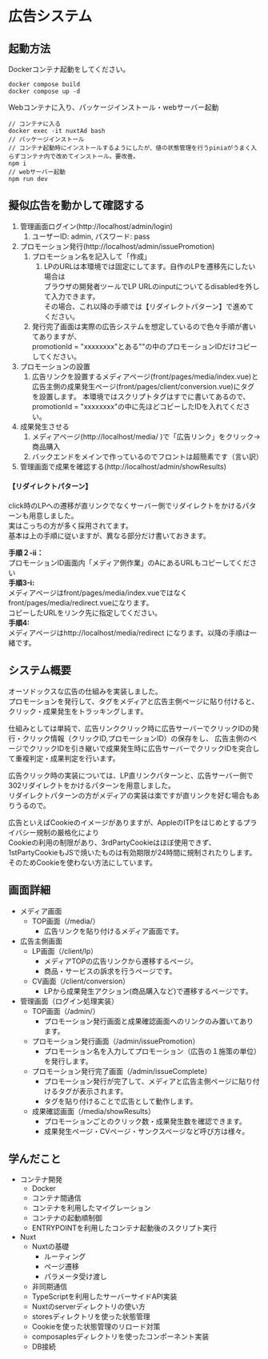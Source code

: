# 広告システム
## 起動方法
Dockerコンテナ起動をしてください。
```
docker compose build
docker compose up -d
```
Webコンテナに入り、パッケージインストール・webサーバー起動
```
// コンテナに入る
docker exec -it nuxtAd bash
// パッケージインストール
// コンテナ起動時にインストールするようにしたが、値の状態管理を行うpiniaがうまく入らずコンテナ内で改めてインストール。要改善。
npm i
// webサーバー起動
npm run dev
```
## 擬似広告を動かして確認する
1. 管理画面ログイン(http://localhost/admin/login)
    1. ユーザーID: admin, パスワード: pass
2. プロモーション発行(http://localhost/admin/issuePromotion)
    1. プロモーション名を記入して「作成」
        1. LPのURLは本環境では固定にしてます。自作のLPを遷移先にしたい場合は    
ブラウザの開発者ツールでLP URLのinputについてるdisabledを外して入力できます。    
その場合、これ以降の手順では【リダイレクトパターン】で進めてください。
    2. 発行完了画面は実際の広告システムを想定しているので色々手順が書いてありますが、  
       promotionId = "xxxxxxxx"とある""の中のプロモーションIDだけコピーしてください。
3. プロモーションの設置
    1. 広告リンクを設置するメディアページ(front/pages/media/index.vue)と  
       広告主側の成果発生ページ(front/pages/client/conversion.vue)にタグを設置します。
       本環境ではスクリプトタグはすでに書いてあるので、promotionId = "xxxxxxxx"の中に先ほどコピーしたIDを入れてください。
4. 成果発生させる
    1. メディアページ(http://localhost/media/ )で「広告リンク」をクリック→商品購入
    2. バックエンドをメインで作っているのでフロントは超簡素です（言い訳）
5. 管理画面で成果を確認する(http://localhost/admin/showResults)

#### 【リダイレクトパターン】
click時のLPへの遷移が直リンクでなくサーバー側でリダイレクトをかけるパターンも用意しました。  
実はこっちの方が多く採用されてます。  
基本は上の手順に従いますが、異なる部分だけ書いておきます。 

**手順２-ⅱ：**  
プロモーションID画面内「メディア側作業」のAにあるURLもコピーしてください  
**手順3-ⅰ:**  
メディアページはfront/pages/media/index.vueではなくfront/pages/media/redirect.vueになります。  
コピーしたURLをリンク先に指定してください。  
**手順4:**  
メディアページはhttp://localhost/media/redirect になります。以降の手順は一緒です。
## システム概要
オーソドックスな広告の仕組みを実装しました。  
プロモーションを発行して、タグをメディアと広告主側ページに貼り付けると、クリック・成果発生をトラッキングします。  
  
仕組みとしては単純で、広告リンククリック時に広告サーバーでクリックIDの発行・クリック情報（クリックID,プロモーションID）の保存をし、
広告主側のページでクリックIDを引き継いで成果発生時に広告サーバーでクリックIDを突合して重複判定・成果判定を行います。  
  
広告クリック時の実装については、LP直リンクパターンと、広告サーバー側で302リダイレクトをかけるパターンを用意しました。  
リダイレクトパターンの方がメディアの実装は楽ですが直リンクを好む場合もありうるので。
  
広告といえばCookieのイメージがありますが、AppleのITPをはじめとするプライバシー規制の厳格化により  
Cookieの利用の制限があり、3rdPartyCookieはほぼ使用できず、1stPartyCookieもJSで焼いたものは有効期限が24時間に規制されたりします。  
そのためCookieを使わない方法にしています。
## 画面詳細
- メディア画面
  - TOP画面（/media/）
    - 広告リンクを貼り付けるメディア画面です。
- 広告主側画面
  - LP画面（/client/lp）
    - メディアTOPの広告リンクから遷移するページ。
    - 商品・サービスの訴求を行うページです。
  - CV画面（/client/conversion）
    - LPから成果発生アクション(商品購入など)で遷移するページです。
- 管理画面（ログイン処理実装）
  - TOP画面（/admin/）
    - プロモーション発行画面と成果確認画面へのリンクのみ置いてあります。
  - プロモーション発行画面（/admin/issuePromotion）
    - プロモーション名を入力してプロモーション（広告の１施策の単位）を発行します。
  - プロモーション発行完了画面（/admin/issueComplete）
    - プロモーション発行が完了して、メディアと広告主側ページに貼り付けるタグが表示されます。
    - タグを貼り付けることで広告として動作します。
  - 成果確認画面（/media/showResults）
    - プロモーションごとのクリック数・成果発生数を確認できます。
    - 成果発生ページ・CVページ・サンクスページなど呼び方は様々。
## 学んだこと
- コンテナ開発
  - Docker
  - コンテナ間通信
  - コンテナを利用したマイグレーション
  - コンテナの起動順制御
  - ENTRYPOINTを利用したコンテナ起動後のスクリプト実行
- Nuxt
  - Nuxtの基礎
    - ルーティング
    - ページ遷移
    - パラメータ受け渡し
  - 非同期通信
  - TypeScriptを利用したサーバーサイドAPI実装
  - Nuxtのserverディレクトリの使い方
  - storesディレクトリを使った状態管理
  - Cookieを使った状態管理のリロード対策
  - composaplesディレクトリを使ったコンポーネント実装
  - DB接続
